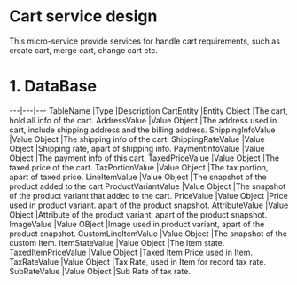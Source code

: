# Cart service design
This micro-service provide services for handle cart requirements, such as create cart, merge cart, change cart etc.

# 1. DataBase

---|---|---
TableName                   |Type                   |Description
CartEntity                  |Entity Object          |The cart, hold all info of the cart.
AddressValue                |Value Object           |The address used in cart, include shipping address and the billing address.
ShippingInfoValue           |Value Object           |The shipping info of the cart.
ShippingRateValue           |Value Object           |Shipping rate, apart of shipping info.
PaymentInfoValue            |Value Object           |The payment info of this cart.
TaxedPriceValue             |Value Object           |The taxed price of the cart.
TaxPortionValue             |Value Object           |The tax portion, apart of taxed price.
LineItemValue               |Value Object           |The snapshot of the product added to the cart
ProductVariantValue         |Value Object           |The snapshot of the product variant that added to the cart.
PriceValue                  |Value Object           |Price used in product variant. apart of the product snapshot.
AttributeValue              |Value Object           |Attribute of the product variant, apart of the product snapshot.
ImageValue                  |Value OBject           |Image used in product variant, apart of the product snapshot.
CustomLineItemValue         |Value Object           |The snapshot of the custom Item.
ItemStateValue              |Value Object           |The Item state.
TaxedItemPriceValue         |Value Object           |Taxed Item Price used in Item.
TaxRateValue                |Value Object           |Tax Rate, used in Item for record tax rate.
SubRateValue                |Value Object           |Sub Rate of tax rate.






